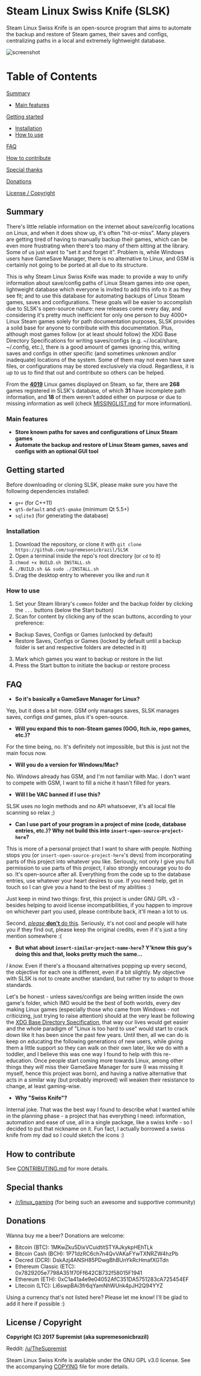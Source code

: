# Steam Linux Swiss Knife (SLSK)

Steam Linux Swiss Knife is an open-source program that aims to automate the backup and restore of Steam games, their saves and
configs, centralizing paths in a local and extremely lightweight database.

![screenshot](https://github.com/supremesonicbrazil/SLSK/blob/master/SLSK_img.png)

# Table of Contents

[Summary](#summary)

* [Main features](#main-features)

[Getting started](#getting-started)

* [Installation](#installation)
* [How to use](#how-to-use)

[FAQ](#faq)

[How to contribute](#how-to-contribute)

[Special thanks](#special-thanks)

[Donations](#donations)

[License / Copyright](#license--copyright)

## Summary

There's little reliable information on the internet about save/config locations on Linux, and when it does show up, it's often "hit-or-miss".
Many players are getting tired of having to manually backup their games, which can be even more frustrating when there's too many of
them sitting at the library. Some of us just want to "set it and forget it". Problem is, while Windows users have GameSave Manager, there
is no alternative to Linux, and GSM is certainly not going to be ported at all due to its structure.

This is why Steam Linux Swiss Knife was made: to provide a way to unify information about save/config paths of Linux Steam games into
one open, lightweight database which everyone is invited to add this info to it as they see fit; and to use this database for automating
backups of Linux Steam games, saves and configurations. These goals will be easier to accomplish due to SLSK's open-source nature: new
releases come every day, and considering it's pretty much inefficient for only one person to buy 4000+ Linux Steam games solely for path
documentation purposes, SLSK provides a solid base for anyone to contribute with this documentation. Plus, although most games follow
(or at least should follow) the XDG Base Directory Specifications for writing saves/configs (e.g. ~/.local/share, ~/.config, etc.), there is a
good amount of games ignoring this, writing saves and configs in other specific (and sometimes unknown and/or inadequate) locations
of the system. Some of them may not even have save files, or configurations may be stored exclusively via cloud. Regardless, it is up to us
to find that out and contribute so others can be helped.

From the [**4019**](http://store.steampowered.com/search/?sort_by=Released_DESC&tags=-1&category1=998&os=linux) Linux games displayed
on Steam, so far, there are **268** games registered in SLSK's database, of which **31** have incomplete path information, and **18** of them
weren't added either on purpose or due to missing information as well (check [MISSINGLIST.md](MISSINGLIST.md) for more information).

### Main features

* **Store known paths for saves and configurations of Linux Steam games**
* **Automate the backup and restore of Linux Steam games, saves and configs with an optional GUI tool**

## Getting started

Before downloading or cloning SLSK, please make sure you have the following dependencies installed:

* `g++` (for C++11)
* `qt5-default` and `qt5-qmake` (minimum Qt 5.5+)
* `sqlite3` (for generating the database)

### Installation

1. Download the repository, or clone it with `git clone https://github.com/supremesonicbrazil/SLSK`
2. Open a terminal inside the repo's root directory (or `cd` to it) 
3. `chmod +x BUILD.sh INSTALL.sh`
4. `./BUILD.sh && sudo ./INSTALL.sh`
5. Drag the desktop entry to wherever you like and run it

### How to use

1. Set your Steam library's `common` folder and the backup folder by clicking the `...` buttons (below the Start button)
2. Scan for content by clicking any of the scan buttons, according to your preference:
  * Backup Saves, Configs or Games (unlocked by default)
  * Restore Saves, Configs or Games (locked by default until a backup folder is set and respective folders are detected in it)
3. Mark which games you want to backup or restore in the list
4. Press the Start button to initiate the backup or restore process

## FAQ

* **So it's basically a GameSave Manager for Linux?**

Yep, but it does a bit more. GSM only manages saves, SLSK manages saves, configs *and* games, plus it's open-source.

* **Will you expand this to non-Steam games (GOG, Itch.io, repo games, etc.)?**

For the time being, no. It's definitely not impossible, but this is just not the main focus now.

* **Will you do a version for Windows/Mac?**

No. Windows already has GSM, and I'm not familiar with Mac. I don't want to compete with GSM, I want to fill a niche it hasn't filled for years.

* **Will I be VAC banned if I use this?**

SLSK uses no login methods and no API whatsoever, it's all local file scanning so relax ;)

* **Can I use part of your program in a project of mine (code, database entries, etc.)? Why not build this into `insert-open-source-project-here`?**

This is more of a personal project that I want to share with people. Nothing stops you (or `insert-open-source-project-here`'s devs) from
incorporating parts of this project into whatever you like. Seriously, not only I give you full permission to use parts of this project, I also
strongly encourage you to do so. It's open-source after all. Everything from the code up to the database entries, use whatever your heart
desires to use. If you need help, get in touch so I can give you a hand to the best of my abilities :)

Just keep in mind two things: first, this project is under GNU GPL v3 - besides helping to avoid license incompatibilities, if you happen to
improve on whichever part you used, please contribute back, it'll mean a lot to us.

Second, [*please* **don't** do this](http://i0.kym-cdn.com/photos/images/original/001/079/173/ed2.png). Seriously, it's not cool and
people will hate you if they find out, please keep the original credits, even if it's just a tiny mention somewhere :(

* **But what about `insert-similar-project-name-here`? Y'know this guy's doing this and that, looks pretty much the same...**

*I know.* Even if there's a thousand alternatives popping up every second, the objective for each one is different, even if a bit slightly.
My objective with SLSK is not to create another standard, but rather try to *adapt* to those standards.

Let's be honest - unless saves/configs are being written inside the own game's folder, which IMO would be the best of both worlds, every
dev making Linux games (especially those who came from Windows - not criticizing, just trying to raise attention) should at the very least be
following the [XDG Base Directory Specification](https://specifications.freedesktop.org/basedir-spec/basedir-spec-latest.html), that way
our lives would get easier and the whole paradigm of "Linux is too hard to use" would start to crack down like it has been since the past few
years. Until then, all we can do is keep on educating the following generations of new users, while giving them a little support so they can
walk on their own later, like we do with a toddler, and I believe this was one way I found to help with this re-education. Once people start
coming more towards Linux, among other things they *will* miss their GameSave Manager for sure (I was missing it myself, hence this
project was born), and having a native alternative that acts in a similar way (but probably improved) will weaken their resistance to change,
at least gaming-wise.

* **Why "Swiss Knife"?**

Internal joke. That was the best way I found to describe what I wanted while in the planning phase - a project that has everything I need:
information, automation and ease of use, all in a single package, like a swiss knife - so I decided to put that nickname on it. Fun fact, I
actually borrowed a swiss knife from my dad so I could sketch the icons :)

## How to contribute

See [CONTRIBUTING.md](CONTRIBUTING.md) for more details.

## Special thanks

* [/r/linux_gaming](https://www.reddit.com/r/linux_gaming) (for being such an awesome and supportive community)

## Donations

Wanna buy me a beer? Donations are welcome:

* Bitcoin (BTC): 1MKwZku5DixVCuidtitSTYAJkykpHEhTLk
* Bitcoin Cash (BCH): 1P71dzRC6ch7n4QvVAKaFYwTXNRZW4hzPb
* Decred (DCR): DskAzj4ANSH85PDwgBhBUnYkRcHmafXGTdn
* Ethereum Classic (ETC): 0x7829205e7798A351f70Ff642CB732f58015F1941
* Ethereum (ETH): 0xC1a41a4e9e04052AfC351DA5751283cA725454EF
* Litecoin (LTC): Li6swpBAi3fr6qYamNhWUnk4pJH2Q94YYZ

Using a currency that's not listed here? Please let me know! I'll be glad to add it here if possible :)

## License / Copyright

**Copyright (C) 2017 Supremist (aka supremesonicbrazil)**

Reddit: [/u/TheSupremist](https://www.reddit.com/user/TheSupremist/)

Steam Linux Swiss Knife is available under the GNU GPL v3.0 license. See the accompanying [COPYING](COPYING) file for more details.
